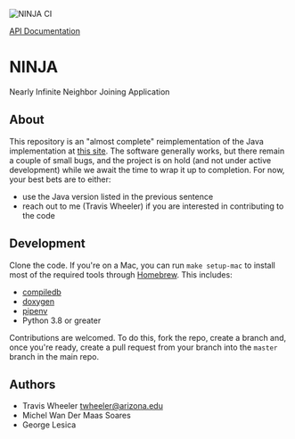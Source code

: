 ![NINJA CI](https://github.com/TravisWheelerLab/NINJA/workflows/NINJA%20CI/badge.svg)

[API Documentation](https://wheelerlab.org/NINJA/)

# NINJA

Nearly Infinite Neighbor Joining Application

## About

This repository is an "almost complete" reimplementation of the Java implementation at [this site](https://wheelerlab.org/software/ninja/). The software generally works, but there remain a couple of small bugs, and the project is on hold (and not under active development) while we await the time to wrap it up to completion. For now, your best bets are to either:
* use the Java version listed in the previous sentence
* reach out to me (Travis Wheeler) if you are interested in contributing to the code

## Development

Clone the code. If you're on a Mac, you can run `make setup-mac` to install most
of the required tools through [Homebrew](http://brew.sh). This includes:

  - [compiledb](https://github.com/nickdiego/compiledb)
  - [doxygen](https://www.doxygen.nl)
  - [pipenv](https://github.com/pypa/pipenv)
  - Python 3.8 or greater

Contributions are welcomed. To do this, fork the repo, create a branch and, once
you're ready, create a pull request from your branch into the `master` branch in
the main repo.

## Authors

  - Travis Wheeler <twheeler@arizona.edu>
  - Michel Wan Der Maas Soares
  - George Lesica 

